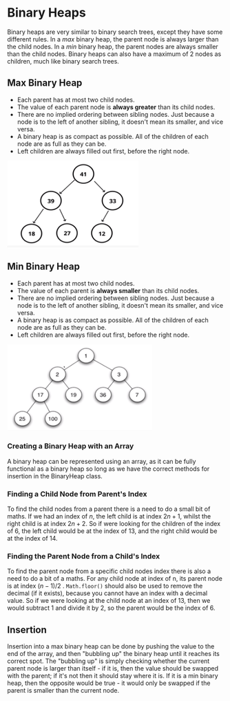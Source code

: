 <!-- markdownlint-disable MD033 -->
# **Binary Heaps**

Binary heaps are very similar to binary search trees, except they have some different rules. In a *max* binary heap, the parent node is always larger than the child nodes. In a *min* binary heap, the parent nodes are always smaller than the child nodes. Binary heaps can also have a maximum of 2 nodes as children, much like binary search trees.

## **Max Binary Heap**

- Each parent has at most two child nodes.
- The value of each parent node is **always greater** than its child nodes.
- There are no implied ordering between sibling nodes. Just because a node is to the left of another sibling, it doesn't mean its smaller, and vice versa.
- A binary heap is as compact as possible. All of the children of each node are as full as they can be.
- Left children are always filled out first, before the right node.

<img src="./img/maxBinaryHeap.png" height=200 />

## **Min Binary Heap**

- Each parent has at most two child nodes.
- The value of each parent is **always smaller** than its child nodes.
- There are no implied ordering between sibling nodes. Just because a node is to the left of another sibling, it doesn't mean its smaller, and vice versa.
- A binary heap is as compact as possible. All of the children of each node are as full as they can be.
- Left children are always filled out first, before the right node.

<img src="./img/minBinaryHeap.png" height=200 />

### Creating a Binary Heap with an Array

A binary heap can be represented using an array, as it can be fully functional as a binary heap so long as we have the correct methods for insertion in the BinaryHeap class.

### Finding a Child Node from Parent's Index

To find the child nodes from a parent there is a need to do a small bit of maths. If we had an index of $n$, the left child is at index $2n + 1$, whilst the right child is at index $2n + 2$. So if were looking for the children of the index of 6, the left child would be at the index of 13, and the right child would be at the index of 14.

### Finding the Parent Node from a Child's Index

To find the parent node from a specific child nodes index there is also a need to do a bit of a maths. For any child node at index of n, its parent node is at index $(n - 1) / 2$ . `Math.floor()` should also be used to remove the decimal (if it exists), because you cannot have an index with a decimal value. So if we were looking at the child node at an index of 13, then we would subtract 1 and divide it by 2, so the parent would be the index of 6.

## Insertion

Insertion into a max binary heap can be done by pushing the value to the end of the array, and then "bubbling up" the binary heap until it reaches its correct spot. The "bubbling up" is simply checking whether the current parent node is larger than itself - if it is, then the value should be swapped with the parent; if it's not then it should stay where it is. If it is a min binary heap, then the opposite would be true - it would only be swapped if the parent is smaller than the current node.